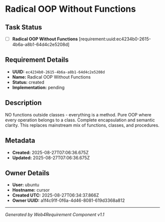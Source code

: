 # Radical OOP Without Functions

## Task Status
- [ ] **Radical OOP Without Functions** [requirement:uuid:ec4234b0-2615-4b6a-a8b1-64d4c2e5208d]

## Requirement Details

- **UUID:** `ec4234b0-2615-4b6a-a8b1-64d4c2e5208d`
- **Name:** Radical OOP Without Functions
- **Status:** created
- **Implementation:** pending

## Description

NO functions outside classes - everything is a method. Pure OOP where every operation belongs to a class. Complete encapsulation and semantic clarity. This replaces mainstream mix of functions, classes, and procedures.

## Metadata

- **Created:** 2025-08-27T07:06:36.675Z
- **Updated:** 2025-08-27T07:06:36.675Z

## Owner Details

- **User:** ubuntu
- **Hostname:** cursor
- **Created UTC:** 2025-08-27T06:34:37.866Z
- **Owner UUID:** a1f4c91f-0f6a-4d46-8081-619d3368a812

---

*Generated by Web4Requirement Component v1.1*